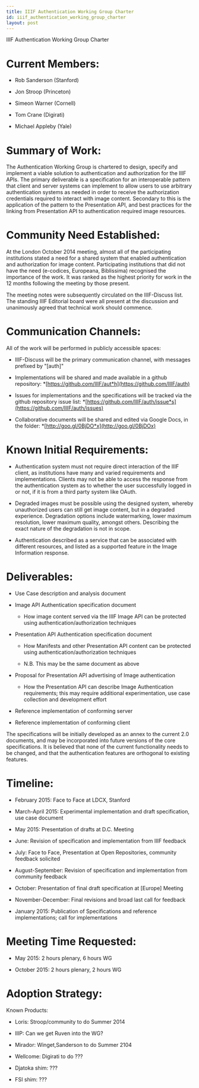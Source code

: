 ```yaml
---
title: IIIF Authentication Working Group Charter
id: iiif_authentication_working_group_charter
layout: post
---
```


IIIF Authentication Working Group Charter

# Current Members:

* Rob Sanderson (Stanford)

* Jon Stroop (Princeton)

* Simeon Warner (Cornell)

* Tom Crane (Digirati)

* Michael Appleby (Yale)

# Summary of Work:

The Authentication Working Group is chartered to design, specify and implement a viable solution to authentication and authorization for the IIIF APIs.  The primary deliverable is a specification for an interoperable pattern that client and server systems can implement to allow users to use arbitrary authentication systems as needed in order to receive the authorization credentials required to interact with image content.  Secondary to this is the application of the pattern to the Presentation API, and best practices for the linking from Presentation API to authentication required image resources.

# Community Need Established:

At the London October 2014 meeting, almost all of the participating institutions stated a need for a shared system that enabled authentication and authorization for image content.   Participating institutions that did not have the need (e-codices, Europeana, Biblissima) recognised the importance of the work.  It was ranked as the highest priority for work in the 12 months following the meeting by those present. 

The meeting notes were subsequently circulated on the IIIF-Discuss list.  The standing IIIF Editorial board were all present at the discussion and unanimously agreed that technical work should commence.

# Communication Channels:

All of the work will be performed in publicly accessible spaces:

* IIIF-Discuss will be the primary communication channel, with messages prefixed by "[auth]"

* Implementations will be shared and made available in a github repository:*[https://github.com/IIIF/aut*h](https://github.com/IIIF/auth)

* Issues for implementations and the specifications will be tracked via the github repository issue list:*[https://github.com/IIIF/auth/issue*s](https://github.com/IIIF/auth/issues)

* Collaborative documents will be shared and edited via Google Docs, in the folder:*[http://goo.gl/0BjDO*x](http://goo.gl/0BjDOx)

# Known Initial Requirements:

* Authentication system must not require direct interaction of the IIIF client, as institutions have many and varied requirements and implementations.  Clients may not be able to access the response from the authentication system as to whether the user successfully logged in or not, if it is from a third party system like OAuth.

* Degraded images must be possible using the designed system, whereby unauthorized users can still get image content, but in a degraded experience.  Degradation options include watermarking, lower maximum resolution, lower maximum quality, amongst others.  Describing the exact nature of the degradation is not in scope.

* Authentication described as a service that can be associated with different resources, and listed as a supported feature in the Image Information response.

# Deliverables:

* Use Case description and analysis document

* Image API Authentication specification document

    * How image content served via the IIIF Image API can be protected using authentication/authorization techniques

* Presentation API Authentication specification document

    * How Manifests and other Presentation API content can be protected using authentication/authorization techniques

    * N.B. This may be the same document as above	

* Proposal for Presentation API advertising of Image authentication

    * How the Presentation API can describe Image Authentication requirements; this may require additional experimentation, use case collection and development effort

* Reference implementation of conforming server

* Reference implementation of conforming client

The specifications will be initially developed as an annex to the current 2.0 documents, and may be incorporated into future versions of the core specifications.  It is believed that none of the current functionality needs to be changed, and that the authentication features are orthogonal to existing features.

# Timeline:

* February 2015: Face to Face at LDCX, Stanford

* March-April 2015: Experimental implementation and draft specification, use case document

* May 2015: Presentation of drafts at D.C. Meeting

* June: Revision of specification and implementation from IIIF feedback

* July: Face to Face, Presentation at Open Repositories, community feedback solicited

* August-September: Revision of specification and implementation from community feedback

* October: Presentation of final draft specification at [Europe] Meeting

* November-December: Final revisions and broad last call for feedback

* January 2015:  Publication of Specifications and reference implementations; call for implementations

# Meeting Time Requested:

* May 2015:  2 hours plenary, 6 hours WG

* October 2015: 2 hours plenary, 2 hours WG

# **Adoption Strategy:**

Known Products:

* Loris: Stroop/community to do Summer 2014

* IIIP:   Can we get Ruven into the WG?

* Mirador: Winget,Sanderson to do Summer 2104

* Wellcome: Digirati to do ???

* Djatoka shim: ???

* FSI shim: ???

